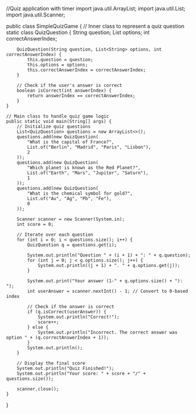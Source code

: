 //Quiz application with timer
import java.util.ArrayList;
import java.util.List;
import java.util.Scanner;

public class SimpleQuizGame {
    // Inner class to represent a quiz question
    static class QuizQuestion {
        String question;
        List<String> options;
        int correctAnswerIndex;

        QuizQuestion(String question, List<String> options, int correctAnswerIndex) {
            this.question = question;
            this.options = options;
            this.correctAnswerIndex = correctAnswerIndex;
        }

        // Check if the user's answer is correct
        boolean isCorrect(int answerIndex) {
            return answerIndex == correctAnswerIndex;
        }
    }

    // Main class to handle quiz game logic
    public static void main(String[] args) {
        // Initialize quiz questions
        List<QuizQuestion> questions = new ArrayList<>();
        questions.add(new QuizQuestion(
            "What is the capital of France?",
            List.of("Berlin", "Madrid", "Paris", "Lisbon"),
            2
        ));
        questions.add(new QuizQuestion(
            "Which planet is known as the Red Planet?",
            List.of("Earth", "Mars", "Jupiter", "Saturn"),
            1
        ));
        questions.add(new QuizQuestion(
            "What is the chemical symbol for gold?",
            List.of("Au", "Ag", "Pb", "Fe"),
            0
        ));

        Scanner scanner = new Scanner(System.in);
        int score = 0;

        // Iterate over each question
        for (int i = 0; i < questions.size(); i++) {
            QuizQuestion q = questions.get(i);

            System.out.println("Question " + (i + 1) + ": " + q.question);
            for (int j = 0; j < q.options.size(); j++) {
                System.out.println((j + 1) + ". " + q.options.get(j));
            }

            System.out.print("Your answer (1-" + q.options.size() + "): ");
            int userAnswer = scanner.nextInt() - 1; // Convert to 0-based index

            // Check if the answer is correct
            if (q.isCorrect(userAnswer)) {
                System.out.println("Correct!");
                score++;
            } else {
                System.out.println("Incorrect. The correct answer was option " + (q.correctAnswerIndex + 1));
            }
            System.out.println();
        }

        // Display the final score
        System.out.println("Quiz Finished!");
        System.out.println("Your score: " + score + "/" + questions.size());

        scanner.close();
    }
}
